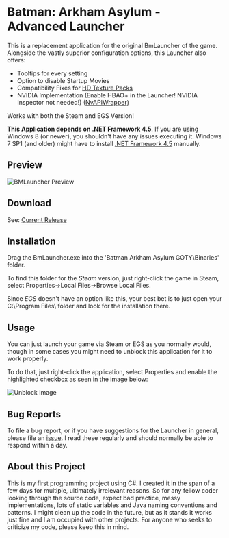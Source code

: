 # Batman: Arkham Asylum - Advanced Launcher

This is a replacement application for the original BmLauncher of the game. Alongside the vastly superior configuration options, this Launcher also offers:

- Tooltips for every setting
- Option to disable Startup Movies
- Compatibility Fixes for [HD Texture Packs](https://steamcommunity.com/sharedfiles/filedetails/?id=1159691355)
- NVIDIA Implementation (Enable HBAO+ in the Launcher! NVIDIA Inspector not needed!) ([NvAPIWrapper](https://github.com/falahati/NvAPIWrapper))

Works with both the Steam and EGS Version!

**This Application depends on .NET Framework 4.5**. If you are using Windows 8 (or newer), you shouldn't have any issues executing it. Windows 7 SP1 (and older) might have to install [.NET Framework 4.5](https://download.microsoft.com/download/B/A/4/BA4A7E71-2906-4B2D-A0E1-80CF16844F5F/dotNetFx45_Full_setup.exe) manually.

## Preview

![BMLauncher Preview](https://user-images.githubusercontent.com/49599979/76242354-e3edf400-6236-11ea-805d-7ce97b110ae8.png)

## Download

See: [Current Release](https://github.com/neatodev/BmLauncher/releases)

## Installation

Drag the BmLauncher.exe into the 'Batman Arkham Asylum GOTY\Binaries' folder.

To find this folder for the *Steam* version, just right-click the game in Steam, select Properties->Local Files->Browse Local Files.

Since *EGS* doesn't have an option like this, your best bet is to just open your C:\Program Files\ folder and look for the installation there.


## Usage

You can just launch your game via Steam or EGS as you normally would, though in some cases you might need to unblock this application for it to work properly.

To do that, just right-click the application, select Properties and enable the highlighted checkbox as seen in the image below:

![Unblock Image](https://user-images.githubusercontent.com/49599979/75610370-e2268100-5b10-11ea-978d-c257a2466dc8.png)

## Bug Reports

To file a bug report, or if you have suggestions for the Launcher in general, please file an [issue](https://github.com/neatodev/BmLauncher/issues/new). I read these regularly and should normally be able to respond within a day.

## About this Project

This is my first programming project using C#. I created it in the span of a few days for multiple, ultimately irrelevant reasons. So for any fellow coder looking through the source code, expect bad practice, messy implementations, lots of static variables and Java naming conventions and patterns. I might clean up the code in the future, but as it stands it works just fine and I am occupied with other projects. For anyone who seeks to criticize my code, please keep this in mind.
